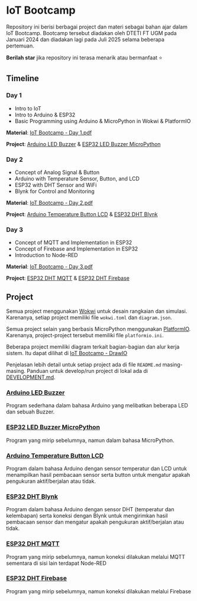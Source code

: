 # IoT Bootcamp

Repository ini berisi berbagai project dan materi sebagai bahan ajar dalam IoT Bootcamp.
Bootcamp tersebut diadakan oleh DTETI FT UGM pada Januari 2024 dan diadakan lagi pada Juli 2025 selama beberapa pertemuan.

**Berilah star** jika repository ini terasa menarik atau bermanfaat ⭐

## Timeline

### Day 1

-   Intro to IoT
-   Intro to Arduino & ESP32
-   Basic Programming using Arduino & MicroPython in Wokwi & PlatformIO

**Material**: [IoT Bootcamp - Day 1.pdf](<Materials/IoT Bootcamp - Day 1.pdf>)

**Project**: [Arduino LED Buzzer](#arduino-led-buzzer) & [ESP32 LED Buzzer MicroPython](#esp32-led-buzzer-micropython)

### Day 2

-   Concept of Analog Signal & Button
-   Arduino with Temperature Sensor, Button, and LCD
-   ESP32 with DHT Sensor and WiFi
-   Blynk for Control and Monitoring

**Material**: [IoT Bootcamp - Day 2.pdf](<Materials/IoT Bootcamp - Day 2.pdf>)

**Project**: [Arduino Temperature Button LCD](#arduino-temperature-button-lcd) & [ESP32 DHT Blynk](#esp32-dht-blynk)

### Day 3

-   Concept of MQTT and Implementation in ESP32
-   Concept of Firebase and Implementation in ESP32
-   Introduction to Node-RED

**Material**: [IoT Bootcamp - Day 3.pdf](<Materials/IoT Bootcamp - Day 3.pdf>)

**Project**: [ESP32 DHT MQTT](#esp32-dht-mqtt) & [ESP32 DHT Firebase](#esp32-dht-firebase)

## Project

Semua project menggunakan [Wokwi](https://wokwi.com) untuk desain rangkaian dan simulasi. Karenanya, setiap project memiliki file `wokwi.toml` dan `diagram.json`.

Semua project selain yang berbasis MicroPython menggunakan [PlatformIO](https://platformio.org). Karenanya, project-project tersebut memiliki file `platformio.ini`.

Beberapa project memiliki diagram terkait bagian-bagian dan alur kerja sistem. Itu dapat dilihat di [IoT Bootcamp - DrawIO](https://drive.google.com/file/d/1d4qCNY82LM_rVFt8S4duNpMI8DvbOP35/view?usp=sharing)

Penjelasan lebih detail untuk setiap project ada di file `README.md` masing-masing. Panduan untuk develop/run project di lokal ada di [DEVELOPMENT.md](DEVELOPMENT.md).

### [Arduino LED Buzzer](<Arduino LED Buzzer>)

Program sederhana dalam bahasa Arduino yang melibatkan beberapa LED dan sebuah Buzzer.

### [ESP32 LED Buzzer MicroPython](<ESP32 LED Buzzer MicroPython>)

Program yang mirip sebelumnya, namun dalam bahasa MicroPython.

### [Arduino Temperature Button LCD](<Arduino Temperature Button LCD>)

Program dalam bahasa Arduino dengan sensor temperatur dan LCD untuk menampilkan hasil pembacaan sensor serta button untuk mengatur apakah pengukuran aktif/berjalan atau tidak.

### [ESP32 DHT Blynk](<ESP32 DHT Blynk>)

Program dalam bahasa Arduino dengan sensor DHT (temperatur dan kelembapan) serta koneksi dengan Blynk untuk mengirimkan hasil pembacaan sensor dan mengatur apakah pengukuran aktif/berjalan atau tidak.

### [ESP32 DHT MQTT](<ESP32 DHT MQTT>)

Program yang mirip sebelumnya, namun koneksi dilakukan melalui MQTT sementara di sisi lain terdapat Node-RED

### [ESP32 DHT Firebase](<ESP32 DHT Firebase>)

Program yang mirip sebelumnya, namun koneksi dilakukan melalui Firebase
